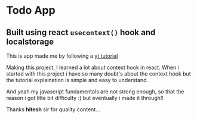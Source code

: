 # Todo App
## Built using react `usecontext()` hook and localstorage

This is app made me by following a [yt tutorial](https://youtu.be/6KQeopPE36I?si=94ecEUpX-O-y9qpF)

Making this project, I learned a lot about context hook in react. When i started with this project i have so many doubt's about the context hook but the tutorial explaination is simple and easy to understand.

And yeah my javascript fundamentals are not strong enough, so that the reason i got litte bit difficulty :)
but eventually i made it through!!

Thanks **hitesh** sir for quality content...
